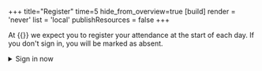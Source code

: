 +++
title="Register"
time=5
hide_from_overview=true
[build]
  render = 'never'
  list = 'local'
  publishResources = false
+++

At {{<our-name>}} we expect you to register your attendance at the start of each day. If you don't sign in, you will be marked as absent.

<details>
<summary>Sign in now</summary>
<iframe src="https://docs.google.com/forms/d/e/1FAIpQLSfkvzYFckf_w2xKHLla8_b0aRGyszlmvkIAMrdCf8YH17f8Qg/viewform?embedded=true" width="640" height="660" frameborder="0" marginheight="0" marginwidth="0">Loading…</iframe>
</details>
